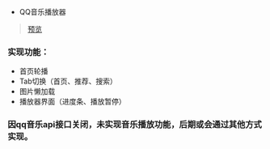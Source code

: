 * QQ音乐播放器

>[预览](https://caisenyu-n.github.io/qq-music/)

### 实现功能：

* 首页轮播
* Tab切换（首页、推荐、搜索）
* 图片懒加载
* 播放器界面（进度条、播放暂停）

### 因qq音乐api接口关闭，未实现音乐播放功能，后期或会通过其他方式实现。
